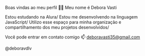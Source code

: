 Boas vindas ao meu perfil 💙💙
Meu nome é Debora Vasti

Estou estudando na Alura/
Estou me desenvolvendo na linguagem JavaScript/
Utilizo esse espaço para minha organização e compartilhamento dos meu projetos desenvolvidos/


Você pode entrar em contato comigo 📫
deboravasti35@gmail.com

@deboravdlv

